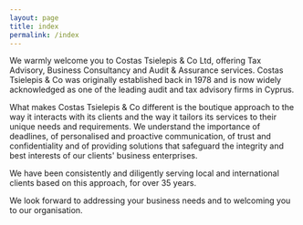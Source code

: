 ```yaml
---
layout: page
title: index
permalink: /index
---
```

We warmly welcome you to Costas Tsielepis & Co Ltd, offering Tax Advisory, Business Consultancy and Audit & Assurance services.
Costas Tsielepis & Co was originally established back in 1978 and is now widely acknowledged as one of the leading audit and tax advisory firms in Cyprus.

What makes Costas Tsielepis & Co different is the boutique approach to the way it interacts with its clients and the way it tailors its services to their unique needs and requirements. We understand the importance of deadlines, of personalised and proactive communication, of trust and confidentiality and of providing solutions that safeguard the integrity and best interests of our clients' business enterprises.

We have been consistently and diligently serving local and international clients based on this approach, for over 35 years.

We look forward to addressing your business needs and to welcoming you to our organisation.
